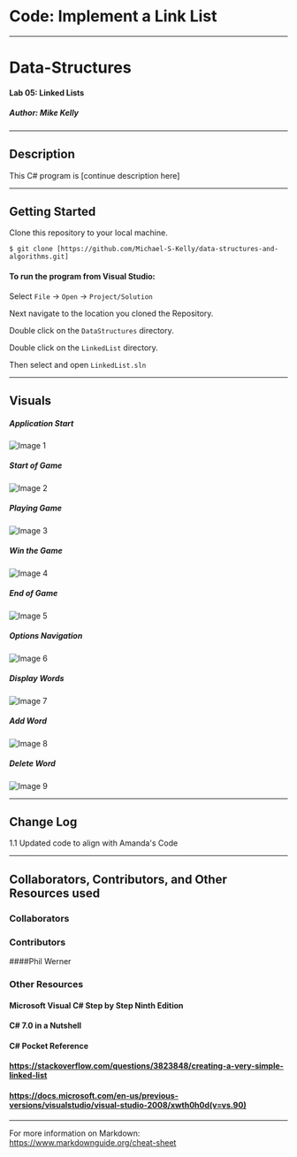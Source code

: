 # Code: Implement a Link List

------------------------------

# Data-Structures
#### Lab 05: Linked Lists
##### *Author: Mike Kelly*

------------------------------

## Description
This C# program is [continue description here]

------------------------------

## Getting Started
Clone this repository to your local machine.
```
$ git clone [https://github.com/Michael-S-Kelly/data-structures-and-algorithms.git]
```
#### To run the program from Visual Studio:
Select ```File``` -> ```Open``` -> ```Project/Solution```

Next navigate to the location you cloned the Repository.

Double click on the ```DataStructures``` directory.

Double click on the ```LinkedList``` directory.


Then select and open ```LinkedList.sln```

------------------------------

## Visuals


##### Application Start
![Image 1](WordGuessingGame/Assets/MainNav.PNG)
##### Start of Game
![Image 2](WordGuessingGame/Assets/BeginGame.PNG)
##### Playing Game
![Image 3](WordGuessingGame/Assets/PlayGame.PNG)
##### Win the Game
![Image 4](WordGuessingGame/Assets/WinGame.PNG)
##### End of Game
![Image 5](WordGuessingGame/Assets/EndGame.PNG)
##### Options Navigation
![Image 6](WordGuessingGame/Assets/AdminNav.PNG)
##### Display Words
![Image 7](WordGuessingGame/Assets/DisplayWords.PNG)
##### Add Word
![Image 8](WordGuessingGame/Assets/AddWord.PNG)
##### Delete Word
![Image 9](WordGuessingGame/Assets/DeleteWord.PNG)

------------------------------

## Change Log
1.1 Updated code to align with Amanda's Code



------------------------------
## Collaborators, Contributors, and Other Resources used

### Collaborators

### Contributors
####Phil Werner


### Other Resources
#### Microsoft Visual C# Step by Step Ninth Edition
#### C# 7.0 in a Nutshell
#### C# Pocket Reference
#### https://stackoverflow.com/questions/3823848/creating-a-very-simple-linked-list
#### https://docs.microsoft.com/en-us/previous-versions/visualstudio/visual-studio-2008/xwth0h0d(v=vs.90) 

------------------------------
For more information on Markdown: https://www.markdownguide.org/cheat-sheet